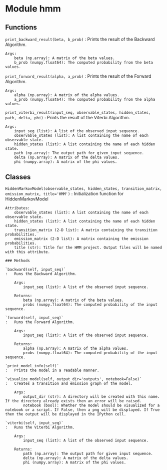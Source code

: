 Module hmm
==========

Functions
---------

    
`print_backward_result(beta, b_prob)`
:   Prints the result of the Backward Algorithm.
    
    Args:
        beta (np.array): A matrix of the beta values.
        b_prob (numpy.float64): The computed probability from the beta values.

    
`print_forward_result(alpha, a_prob)`
:   Prints the result of the Forward Algorithm.
    
    Args:
        alpha (np.array): A matrix of the alpha values.
        a_prob (numpy.float64): The computed probability from the alpha values.

    
`print_viterbi_result(input_seq, observable_states, hidden_states, path, delta, phi)`
:   Prints the result of the Viterbi Algorithm.
    
    Args:
        input_seq (list): A list of the observed input sequence.
        observable_states (list): A list containing the name of each observable state.
        hidden_states (list): A list containing the name of each hidden state.
        path (np.array): The output path for given input sequence.
        delta (np.array): A matrix of the delta values.
        phi (numpy.array): A matrix of the phi values.

Classes
-------

`HiddenMarkovModel(observable_states, hidden_states, transition_matrix, emission_matrix, title='HMM')`
:   Initialization function for HiddenMarkovModel
    
    Attributes:
        observable_states (list): A list containing the name of each observable state.
        hidden_states (list): A list containing the name of each hidden state.
        transition_matrix (2-D list): A matrix containing the transition probabilities.
        emission_matrix (2-D list): A matrix containing the emission probabilities.
        title (str): Title for the HMM project. Output files will be named with this attribute.

    ### Methods

    `backward(self, input_seq)`
    :   Runs the Backward Algorithm.
        
        Args:
            input_seq (list): A list of the observed input sequence.
        
        Returns:
            beta (np.array): A matrix of the beta values.
            probs (numpy.float64): The computed probability of the input sequence.

    `forward(self, input_seq)`
    :   Runs the Forward Algorithm.
        
        Args:
            input_seq (list): A list of the observed input sequence.
        
        Returns:
            alpha (np.array): A matrix of the alpha values.
            probs (numpy.float64): The computed probability of the input sequence.

    `print_model_info(self)`
    :   Prints the model in a readable manner.

    `visualize_model(self, output_dir='outputs', notebook=False)`
    :   Creates a transition and emission graph of the model.
        
        Args:
            output_dir (str): A directory will be created with this name. If the directory already exists then an error will be raised.
            notebook (bool): Whether the model should be visualized for a notebook or a script. If False, then a png will be displayed. If True then the output will be displayed in the IPython cell.

    `viterbi(self, input_seq)`
    :   Runs the Viterbi Algorithm.
        
        Args:
            input_seq (list): A list of the observed input sequence.
        
        Returns:
            path (np.array): The output path for given input sequence.
            delta (np.array): A matrix of the delta values.
            phi (numpy.array): A matrix of the phi values.